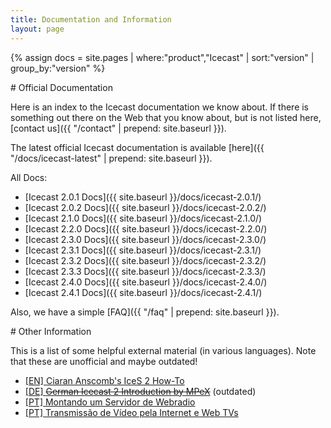 ```yaml
---
title: Documentation and Information
layout: page
---
```

{% assign docs = site.pages | where:"product","Icecast" | sort:"version" | group_by:"version" %}

<div class="article" id="official-docs" markdown="1">
# Official Documentation

Here is an index to the Icecast documentation we know about. If there is
something out there on the Web that you know about, but is not listed here,
[contact us]({{ "/contact" | prepend: site.baseurl }}).

The latest official Icecast documentation is available [here]({{ "/docs/icecast-latest" | prepend: site.baseurl }}).

All Docs:

*	[Icecast 2.0.1 Docs]({{ site.baseurl }}/docs/icecast-2.0.1/)
*	[Icecast 2.0.2 Docs]({{ site.baseurl }}/docs/icecast-2.0.2/)
*	[Icecast 2.1.0 Docs]({{ site.baseurl }}/docs/icecast-2.1.0/)
*	[Icecast 2.2.0 Docs]({{ site.baseurl }}/docs/icecast-2.2.0/)
*	[Icecast 2.3.0 Docs]({{ site.baseurl }}/docs/icecast-2.3.0/)
*	[Icecast 2.3.1 Docs]({{ site.baseurl }}/docs/icecast-2.3.1/)
*	[Icecast 2.3.2 Docs]({{ site.baseurl }}/docs/icecast-2.3.2/)
*	[Icecast 2.3.3 Docs]({{ site.baseurl }}/docs/icecast-2.3.3/)
*	[Icecast 2.4.0 Docs]({{ site.baseurl }}/docs/icecast-2.4.0/)
*	[Icecast 2.4.1 Docs]({{ site.baseurl }}/docs/icecast-2.4.1/)

Also, we have a simple [FAQ]({{ "/faq" | prepend: site.baseurl }}).

</div>

<div class="article" id="other" markdown="1">
# Other Information

This is a list of some helpful external material (in various languages). Note that these are unofficial and maybe outdated!

- [[EN] Ciaran Anscomb's IceS 2 How-To](http://www.6809.org.uk/kja3/ices2-howto.shtml)
- [[DE] <del>German Icecast 2 Introduction by MPeX</del>](http://www.mpex.net/info/icecast.html) (outdated)
- [[PT] Montando um Servidor de Webradio](https://docs.indymedia.org/Sysadmin/IceCastPtBr)
- [[PT] Transmissão de Vídeo pela Internet e Web TVs](https://docs.indymedia.org/Sysadmin/WebTVPt)

</div>
